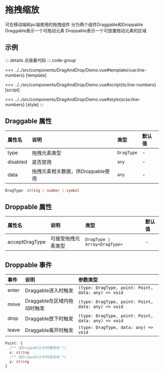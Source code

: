 # 拖拽缩放

可在移动端和pc端使用的拖拽组件
分为两个组件Draggable和Droppable
Draggable表示一个可拖动元素
Droppable表示一个可放置拖动元素的区域

## 示例

<script setup lang="ts">
import Demo from '@/components/DragAndDrop/Demo.vue'
</script>

<Demo></Demo>

::: details 点我看代码
::: code-group

<<< ../../src/components/DragAndDrop/Demo.vue#template{vue:line-numbers} [template]

<<< ../../src/components/DragAndDrop/Demo.vue#script{ts:line-numbers} [script]

<<< ../../src/components/DragAndDrop/Demo.vue#style{scss:line-numbers} [style]
:::

## Draggable 属性

|  属性名   |        说明         |      类型      |    默认值     |
| :------- | :------------------ | :-------------| :----------- |
| type     | 拖拽元素类型         | `DragType`      | -            |
| disabled | 是否禁用             | `any`          | -            |
| data     | 拖拽元素相关数据，供Droppable使用  | `any`    | -      |

```ts
DragType: string | number | symbol
```

## Droppable 属性

|  属性名   |        说明         |      类型      |    默认值     |
| :------- | :------------------ | :-------------| :----------- |
| acceptDragType   | 可接受拖拽元素类型         | `DragType \| Array<DragType>` | - |

## Droppable 事件

|    事件    |        说明               |            参数类型                  |
| :--------- | :----------------------- | :------------------------------------|
| enter     | Draggable进入时触发        | `(type: DragType, point: Point, data: any) => void`    |
| move      | Draggable在区域内拖动时触发 | `(type: DragType, point: Point, data: any) => void`    |
| drop      | Draggable放下时触发        | `(type: DragType, point: Point, data: any) => void`     |
| leave     | Draggable离开时触发        | `(type: DragType, data: any) => void`                            |

```ts
Point: {
  /** 在Droppable中的横坐标 */
  x: string
  /** 在Droppable中的纵坐标 */
  y: string
}
```
